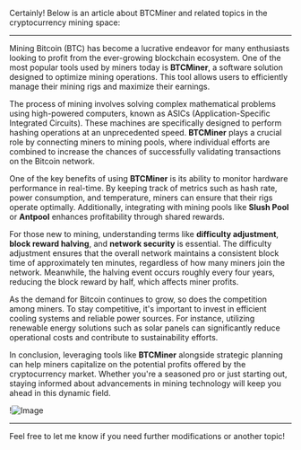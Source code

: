 Certainly! Below is an article about BTCMiner and related topics in the cryptocurrency mining space:

---

Mining Bitcoin (BTC) has become a lucrative endeavor for many enthusiasts looking to profit from the ever-growing blockchain ecosystem. One of the most popular tools used by miners today is **BTCMiner**, a software solution designed to optimize mining operations. This tool allows users to efficiently manage their mining rigs and maximize their earnings.

The process of mining involves solving complex mathematical problems using high-powered computers, known as ASICs (Application-Specific Integrated Circuits). These machines are specifically designed to perform hashing operations at an unprecedented speed. **BTCMiner** plays a crucial role by connecting miners to mining pools, where individual efforts are combined to increase the chances of successfully validating transactions on the Bitcoin network.

One of the key benefits of using **BTCMiner** is its ability to monitor hardware performance in real-time. By keeping track of metrics such as hash rate, power consumption, and temperature, miners can ensure that their rigs operate optimally. Additionally, integrating with mining pools like **Slush Pool** or **Antpool** enhances profitability through shared rewards.

For those new to mining, understanding terms like **difficulty adjustment**, **block reward halving**, and **network security** is essential. The difficulty adjustment ensures that the overall network maintains a consistent block time of approximately ten minutes, regardless of how many miners join the network. Meanwhile, the halving event occurs roughly every four years, reducing the block reward by half, which affects miner profits.

As the demand for Bitcoin continues to grow, so does the competition among miners. To stay competitive, it's important to invest in efficient cooling systems and reliable power sources. For instance, utilizing renewable energy solutions such as solar panels can significantly reduce operational costs and contribute to sustainability efforts.

In conclusion, leveraging tools like **BTCMiner** alongside strategic planning can help miners capitalize on the potential profits offered by the cryptocurrency market. Whether you're a seasoned pro or just starting out, staying informed about advancements in mining technology will keep you ahead in this dynamic field. 

!![Image](https://github.com/user-attachments/assets/b6e7b7a2-655e-4d44-8baa-20c566a3cb65)

--- 

Feel free to let me know if you need further modifications or another topic!